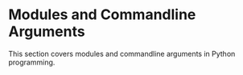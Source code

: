 # Modules and Commandline Arguments

This section covers modules and commandline arguments in Python programming.
